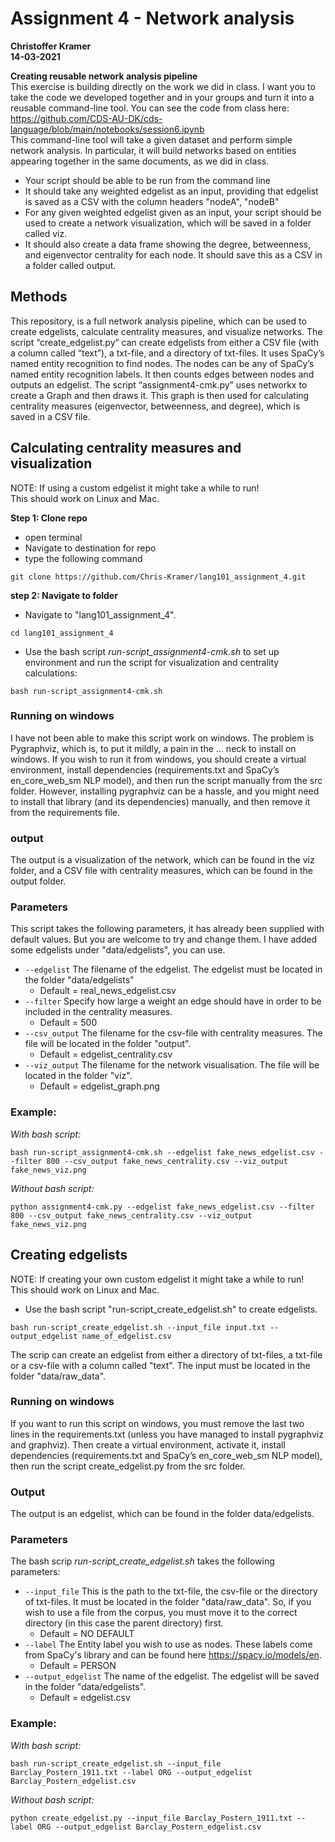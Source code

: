 # Assignment 4 - Network analysis
**Christoffer Kramer**  
**14-03-2021**  

**Creating reusable network analysis pipeline**  
This exercise is building directly on the work we did in class. I want you to take the code we developed together and in your groups and turn it into a reusable command-line tool. You can see the code from class here:  
https://github.com/CDS-AU-DK/cds-language/blob/main/notebooks/session6.ipynb  
This command-line tool will take a given dataset and perform simple network analysis. In particular, it will build networks based on entities appearing together in the same documents, as we did in class.  
- Your script should be able to be run from the command line  
- It should take any weighted edgelist as an input, providing that edgelist is saved as a CSV with the column headers "nodeA", "nodeB"  
- For any given weighted edgelist given as an input, your script should be used to create a network visualization, which will be saved in a folder called viz.  
- It should also create a data frame showing the degree, betweenness, and eigenvector centrality for each node. It should save this as a CSV in a folder called output.  

## Methods
This repository, is a full network analysis pipeline, which can be used to create edgelists, calculate centrality measures, and visualize networks. The script “create_edgelist.py” can create edgelists from either a CSV file (with a column called “text”), a txt-file, and a directory of txt-files. It uses SpaCy’s named entity recognition to find nodes. The nodes can be any of SpaCy’s named entity recognition labels. It then counts edges between nodes and outputs an edgelist.
The script “assignment4-cmk.py” uses networkx to create a Graph and then draws it. This graph is then used for calculating centrality measures (eigenvector, betweenness, and degree), which is saved in a CSV file. 

## Calculating centrality measures and visualization
NOTE: If using a custom edgelist it might take a while to run!  
This should work on Linux and Mac.  

**Step 1: Clone repo**
- open terminal
- Navigate to destination for repo
- type the following command
 ```console
 git clone https://github.com/Chris-Kramer/lang101_assignment_4.git
 ```
**step 2: Navigate to folder**
- Navigate to "lang101_assignment_4".
```console
cd lang101_assignment_4
```  
- Use the bash script _run-script_assignment4-cmk.sh_ to set up environment and run the script for visualization and centrality calculations:  
```console
bash run-script_assignment4-cmk.sh
```

### Running on windows  
I have not been able to make this script work on windows. The problem is Pygraphviz, which is, to put it mildly, a pain in the … neck to install on windows. If you wish to run it from windows, you should create a virtual environment, install dependencies (requirements.txt and SpaCy’s en_core_web_sm NLP model), and then run the script manually from the src folder. However, installing pygraphviz can be a hassle, and you might need to install that library (and its dependencies) manually, and then remove it from the requirements file. 

### output
The output is a visualization of the network, which can be found in the viz folder, and a CSV file with centrality measures, which can be found in the output folder.   

### Parameters  
This script takes the following parameters, it has already been supplied with default values. But you are welcome to try and change them. I have added some edgelists under "data/edgelists", you can use. 

- `--edgelist` The filename of the edgelist. The edgelist must be located in the folder "data/edgelists"  
    - Default = real_news_edgelist.csv  
- `--filter` Specify how large a weight an edge should have in order to be included in the centrality measures.  
    - Default = 500  
- `--csv_output` The filename for the csv-file with centrality measures. The file will be located in the folder "output".  
    - Default = edgelist_centrality.csv  
- `--viz_output` The filename for the network visualisation. The file will be located in the folder "viz".  
    - Default = edgelist_graph.png    
    
### Example:  
_With bash script:_  
```console
bash run-script_assignment4-cmk.sh --edgelist fake_news_edgelist.csv --filter 800 --csv_output fake_news_centrality.csv --viz_output fake_news_viz.png
```  
_Without bash script:_  
```console
python assignment4-cmk.py --edgelist fake_news_edgelist.csv --filter 800 --csv_output fake_news_centrality.csv --viz_output fake_news_viz.png
```

## Creating edgelists
NOTE: If creating your own custom edgelist it might take a while to run!  
This should work on Linux and Mac.  
- Use the bash script "run-script_create_edgelist.sh" to create edgelists.  
```console
bash run-script_create_edgelist.sh --input_file input.txt --output_edgelist name_of_edgelist.csv
```  
The scrip can create an edgelist from either a directory of txt-files, a txt-file or a csv-file with a column called "text". The input must be located in the folder "data/raw_data".  

### Running on windows
If you want to run this script on windows, you must remove the last two lines in the requirements.txt (unless you have managed to install pygraphviz and graphviz). Then create a virtual environment, activate it, install dependencies (requirements.txt and SpaCy’s en_core_web_sm NLP model), then run the script create_edgelist.py from the src folder.  

### Output  
The output is an edgelist, which can be found in the folder data/edgelists.  

### Parameters
The bash scrip _run-script_create_edgelist.sh_ takes the following parameters:  
- `--input_file` This is the path to the txt-file, the csv-file or the directory of txt-files. It must be located in the folder "data/raw_data". So, if you wish to use a file from the corpus, you must move it to the correct directory (in this case the parent directory) first.  
    - Default = NO DEFAULT    
- `--label` The Entity label you wish to use as nodes. These labels come from SpaCy's library and can be found here https://spacy.io/models/en.  
    - Default = PERSON  
- `--output_edgelist` The name of the edgelist. The edgelist will be saved in the folder "data/edgelists".  
    - Default = edgelist.csv  
    
### Example:  
_With bash script:_  
```console
bash run-script_create_edgelist.sh --input_file Barclay_Postern_1911.txt --label ORG --output_edgelist Barclay_Postern_edgelist.csv
```  
_Without bash script:_  
```console
python create_edgelist.py --input_file Barclay_Postern_1911.txt --label ORG --output_edgelist Barclay_Postern_edgelist.csv
```
